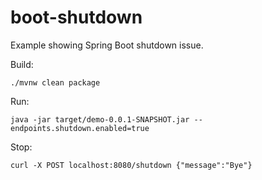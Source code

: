 # boot-shutdown

Example showing Spring Boot shutdown issue.

Build:

    ./mvnw clean package

Run:

    java -jar target/demo-0.0.1-SNAPSHOT.jar --endpoints.shutdown.enabled=true

Stop:

    curl -X POST localhost:8080/shutdown {"message":"Bye"}